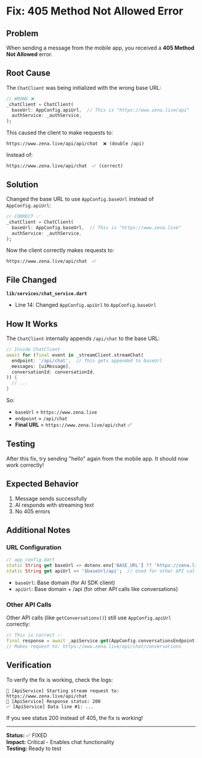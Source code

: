 # Fix: 405 Method Not Allowed Error

## Problem

When sending a message from the mobile app, you received a **405 Method Not Allowed** error.

## Root Cause

The `ChatClient` was being initialized with the wrong base URL:

```dart
// WRONG ❌
_chatClient = ChatClient(
  baseUrl: AppConfig.apiUrl,  // This is "https://www.zena.live/api"
  authService: _authService,
);
```

This caused the client to make requests to:
```
https://www.zena.live/api/api/chat  ❌ (double /api)
```

Instead of:
```
https://www.zena.live/api/chat  ✅ (correct)
```

## Solution

Changed the base URL to use `AppConfig.baseUrl` instead of `AppConfig.apiUrl`:

```dart
// CORRECT ✅
_chatClient = ChatClient(
  baseUrl: AppConfig.baseUrl,  // This is "https://www.zena.live"
  authService: _authService,
);
```

Now the client correctly makes requests to:
```
https://www.zena.live/api/chat  ✅
```

## File Changed

**`lib/services/chat_service.dart`**
- Line 14: Changed `AppConfig.apiUrl` to `AppConfig.baseUrl`

## How It Works

The `ChatClient` internally appends `/api/chat` to the base URL:

```dart
// Inside ChatClient
await for (final event in _streamClient.streamChat(
  endpoint: '/api/chat',  // This gets appended to baseUrl
  messages: [uiMessage],
  conversationId: conversationId,
)) {
  // ...
}
```

So:
- `baseUrl` = `https://www.zena.live`
- `endpoint` = `/api/chat`
- **Final URL** = `https://www.zena.live/api/chat` ✅

## Testing

After this fix, try sending "hello" again from the mobile app. It should now work correctly!

## Expected Behavior

1. Message sends successfully
2. AI responds with streaming text
3. No 405 errors

## Additional Notes

### URL Configuration

```dart
// app_config.dart
static String get baseUrl => dotenv.env['BASE_URL'] ?? 'https://zena.live';
static String get apiUrl => '$baseUrl/api';  // Used for other API calls
```

- `baseUrl`: Base domain (for AI SDK client)
- `apiUrl`: Base domain + /api (for other API calls like conversations)

### Other API Calls

Other API calls (like `getConversations()`) still use `AppConfig.apiUrl` correctly:

```dart
// This is correct ✅
final response = await _apiService.get(AppConfig.conversationsEndpoint);
// Makes request to: https://www.zena.live/api/chat/conversations
```

## Verification

To verify the fix is working, check the logs:

```
🚀 [ApiService] Starting stream request to: https://www.zena.live/api/chat
📡 [ApiService] Response status: 200
✅ [ApiService] Data line #1: ...
```

If you see status 200 instead of 405, the fix is working!

---

**Status:** ✅ FIXED  
**Impact:** Critical - Enables chat functionality  
**Testing:** Ready to test
